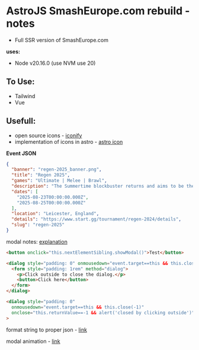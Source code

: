 # AstroJS SmashEurope.com rebuild - notes
- Full SSR version of SmashEurope.com

**uses:**
- Node v20.16.0 (use NVM use 20)

## To Use:
- Tailwind
- Vue



## Usefull:
- open source icons - [iconify](https://iconify.design/)
- implementation of icons in astro - [astro icon](https://www.astroicon.dev/guides/customization/)

**Event JSON**
``` JSON
{
  "banner": "regen-2025_banner.png",
  "title": "Regen 2025",
  "games": "Ultimate | Melee | Brawl",
  "description": "The Summertime blockbuster returns and aims to be the biggest Smash Bros. Ultimate event in UK history with a 3 day major hosted in the prestigious Athena Venue in Leicester feat. all Bo5 singles, a capacity of 1024, a line up of global top players in attendance and many social events.",
  "dates": [
    "2025-08-23T00:00:00.000Z",
    "2025-08-25T00:00:00.000Z"
  ],
  "location": "Leicester, England",
  "details": "https://www.start.gg/tournament/regen-2024/details",
  "slug": "regen-2025"
}
```

modal notes:
[explanation](https://stackoverflow.com/questions/25864259/how-to-close-the-new-html-dialog-tag-by-clicking-on-its-backdrop)
``` HTML
<button onclick="this.nextElementSibling.showModal()">Test</button>

<dialog style="padding: 0" onmousedown="event.target==this && this.close()">
  <form style="padding: 1rem" method="dialog">
    <p>Click outside to close the dialog.</p>
    <button>Click here</button>
  </form>
</dialog>

<dialog style="padding: 0"
  onmousedown="event.target==this && this.close(-1)"
  onclose="this.returnValue==-1 && alert('closed by clicking outside')"
>
```

format string to proper json - [link](https://jsonformatter.org/json-stringify-online) 

modal animation - [link](https://frontendmasters.com/blog/animating-dialog/)




